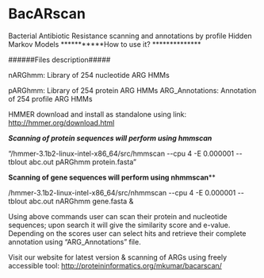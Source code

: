# BacARscan
Bacterial Antibiotic Resistance scanning and annotations by profile Hidden Markov Models
***********How to use it? **************

######Files description#####

nARGhmm: Library of 254 nucleotide ARG HMMs

pARGhmm: Library of 254 protein ARG HMMs
ARG_Annotations: Annotation of 254 profile ARG HMMs

HMMER download and install as standalone using link: http://hmmer.org/download.html

*****Scanning of protein sequences will perform using hmmscan*****

“/hmmer-3.1b2-linux-intel-x86_64/src/hmmscan --cpu 4 -E 0.000001 --tblout abc.out pARGhmm protein.fasta”


****Scanning of gene sequences will perform using nhmmscan******

/hmmer-3.1b2-linux-intel-x86_64/src/nhmmscan --cpu 4 -E 0.000001 --tblout abc.out nARGhmm gene.fasta &


Using above commands user can scan their protein and nucleotide sequences; upon search it will give the similarity score and e-value. Depending on the scores user can select hits and retrieve their complete annotation using “ARG_Annotations” file.


Visit our website for latest version & scanning of ARGs using freely accessible tool: http://proteininformatics.org/mkumar/bacarscan/
